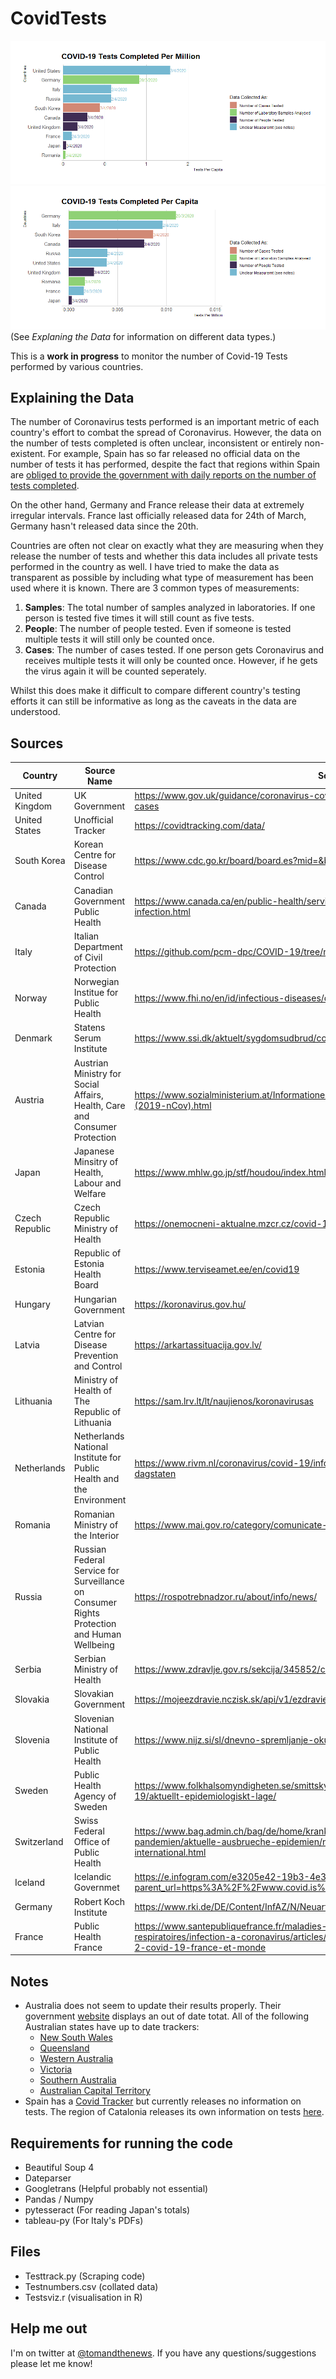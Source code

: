 # CovidTests
![Tests Per Million](https://github.com/tomsaunders98/CovidTests/raw/master/PerMillionBar.png "Tests Per Million")
![Tests Per Million](https://github.com/tomsaunders98/CovidTests/raw/master/TestsPerCapitaBar.png "Tests Per Capita")
(See *Explaning the Data* for information on different data types.)

This is a **work in progress** to monitor the number of Covid-19 Tests performed by various countries.


## Explaining the Data
The number of Coronavirus tests performed is an important metric of each country's effort to combat the spread of Coronavirus. However, the data on the number of tests completed is often unclear, inconsistent or entirely non-existent. 
For example, Spain has so far released no official data on the number of tests it has performed, despite the fact that regions within Spain are [obliged to provide the government with daily reports on the number of tests completed](https://maldita.es/malditodato/2020/03/23/350000-tests-pruebas-diagnostico-coronavirus-gobierno-hecho-realmente-cambios-criterio/).

On the other hand, Germany and France release their data at extremely irregular intervals. France last officially released data for 24th of March, Germany hasn't released data since the 20th.

Countries are often not clear on exactly what they are measuring when they release the number of tests and  whether this data includes all private tests performed in the country as well.
I have tried to make the data as transparent as possible by including what type of measurement has been used where it is known. There are 3 common types of measurements:

1. **Samples**: The total number of samples analyzed in laboratories. If one person is tested five times it will still count as five tests.
2. **People**: The number of people tested. Even if someone is tested multiple tests it will still only be counted once.
3. **Cases**: The number of cases tested. If one person gets Coronavirus and receives multiple tests it will only be counted once. However, if he gets the virus again it will be counted seperately. 

Whilst this does make it difficult to compare different country's testing efforts it can still be informative as long as the caveats in the data are understood. 


## Sources
| Country        | Source Name                                                                                | Source                                                                                                                                                                                                 | ReleaseType        |
|----------------|--------------------------------------------------------------------------------------------|--------------------------------------------------------------------------------------------------------------------------------------------------------------------------------------------------------|--------------------|
| United Kingdom | UK Government                                                                              | https://www.gov.uk/guidance/coronavirus-covid-19-information-for-the-public#number-of-cases                                                                                                            | Daily              |
| United States  | Unofficial Tracker                                                                         | https://covidtracking.com/data/                                                                                                                                                                        | Daily (Unofficial) |
| South Korea    | Korean Centre for Disease Control                                                          | https://www.cdc.go.kr/board/board.es?mid=&bid=0030                                                                                                                                                     | Daily              |
| Canada         | Canadian Government Public Health                                                          | https://www.canada.ca/en/public-health/services/diseases/2019-novel-coronavirus-infection.html                                                                                                         | Daily              |
| Italy          | Italian Department of Civil Protection                                                     | https://github.com/pcm-dpc/COVID-19/tree/master/schede-riepilogative/regioni                                                                                                                           | Daily              |
| Norway         | Norwegian Institue for Public Health                                                       | https://www.fhi.no/en/id/infectious-diseases/coronavirus/                                                                                                                                              | Daily              |
| Denmark        | Statens Serum Institute                                                                    | https://www.ssi.dk/aktuelt/sygdomsudbrud/coronavirus                                                                                                                                                   | Daily              |
| Austria        | Austrian Ministry for Social Affairs, Health, Care and Consumer Protection                 | https://www.sozialministerium.at/Informationen-zum-Coronavirus/Neuartiges-Coronavirus-(2019-nCov).html                                                                                                 | Daily              |
| Japan          | Japanese Minsitry of Health, Labour and Welfare                                            | https://www.mhlw.go.jp/stf/houdou/index.html                                                                                                                                                           | Daily              |
| Czech Republic | Czech Republic Ministry of Health                                                          | https://onemocneni-aktualne.mzcr.cz/covid-19                                                                                                                                                           | Daily              |
| Estonia        | Republic of Estonia Health Board                                                           | https://www.terviseamet.ee/en/covid19                                                                                                                                                                  | Daily              |
| Hungary        | Hungarian Government                                                                       | https://koronavirus.gov.hu/                                                                                                                                                                            | Daily              |
| Latvia         | Latvian Centre for Disease Prevention and Control                                          | https://arkartassituacija.gov.lv/                                                                                                                                                                      | Daily              |
| Lithuania      | Ministry of Health of The Republic of Lithuania                                            | https://sam.lrv.lt/lt/naujienos/koronavirusas                                                                                                                                                          | Daily              |
| Netherlands    | Netherlands National Institute for Public Health and the Environment                       | https://www.rivm.nl/coronavirus/covid-19/informatie-voor-professionals/virologische-dagstaten                                                                                                          | Daily              |
| Romania        | Romanian Ministry of the Interior                                                          | https://www.mai.gov.ro/category/comunicate-de-presa/                                                                                                                                                   | Daily              |
| Russia         | Russian Federal Service for Surveillance on Consumer Rights Protection and Human Wellbeing | https://rospotrebnadzor.ru/about/info/news/                                                                                                                                                            | Daily              |
| Serbia         | Serbian Ministry of Health                                                                 | https://www.zdravlje.gov.rs/sekcija/345852/covid-19.php                                                                                                                                                | Daily              |
| Slovakia       | Slovakian Government                                                                       | https://mojeezdravie.nczisk.sk/api/v1/ezdravie-stats-proxy-api.php                                                                                                                                     | Daily              |
| Slovenia       | Slovenian National Institute of Public Health                                              | https://www.nijz.si/sl/dnevno-spremljanje-okuzb-s-sars-cov-2-covid-19/                                                                                                                                 | Daily              |
| Sweden         | Public Health Agency of Sweden                                                             | https://www.folkhalsomyndigheten.se/smittskydd-beredskap/utbrott/aktuella-utbrott/covid-19/aktuellt-epidemiologiskt-lage/                                                                              | Weekly             |
| Switzerland    | Swiss Federal Office of Public Health                                                      | https://www.bag.admin.ch/bag/de/home/krankheiten/ausbrueche-epidemien-pandemien/aktuelle-ausbrueche-epidemien/novel-cov/situation-schweiz-und-international.html                                       | Weekly             |
| Iceland        | Icelandic Governmet                                                                        | https://e.infogram.com/e3205e42-19b3-4e3a-a452-84192884450d?parent_url=https%3A%2F%2Fwww.covid.is%2Fdata&src=embed#                                                                                    | Daily              |
| Germany        | Robert Koch Institute                                                                      | https://www.rki.de/DE/Content/InfAZ/N/Neuartiges_Coronavirus/Situationsberichte/Gesamt.html                                                                                                            | Tempremental       |
| France         | Public Health France                                                                       | https://www.santepubliquefrance.fr/maladies-et-traumatismes/maladies-et-infections-respiratoires/infection-a-coronavirus/articles/infection-au-nouveau-coronavirus-sars-cov-2-covid-19-france-et-monde | Tempremental       |


## Notes
* Australia does not seem to update their results properly. Their government [website](https://www.health.gov.au/news/health-alerts/novel-coronavirus-2019-ncov-health-alert/coronavirus-covid-19-current-situation-and-case-numbers) displays an out of date totat. All of the following Australian states have up to date trackers:
	* [New South Wales](https://www.health.nsw.gov.au/news/Pages/20200329_01.aspx)
	* [Queensland](https://www.qld.gov.au/health/conditions/health-alerts/coronavirus-covid-19/current-status/current-status-and-contact-tracing-alerts)
	* [Western Australia](https://ww2.health.wa.gov.au/Articles/A_E/Coronavirus/COVID19-statistics)
	* [Victoria](https://www.dhhs.vic.gov.au/media-hub-coronavirus-disease-covid-19)
	* [Southern Australia](https://www.sahealth.sa.gov.au/wps/wcm/connect/Public+Content/SA+Health+Internet/About+us/News+and+media/all+media+releases/)
	* [Australian Capital Territory](https://www.covid19.act.gov.au/)
* Spain has a [Covid Tracker](https://covid19.isciii.es/) but currently releases no information on tests. The region of Catalonia releases its own information on tests [here](http://www.euskadi.eus/boletin-de-datos-sobre-la-evolucion-del-coronavirus/web01-a2korona/es/).

## Requirements for running the code
* Beautiful Soup 4
* Dateparser
* Googletrans (Helpful probably not essential)
* Pandas / Numpy
* pytesseract (For reading Japan's totals)
* tableau-py (For Italy's PDFs)

## Files
* Testtrack.py (Scraping code)
* Testnumbers.csv (collated data)
* Testsviz.r (visualisation in R)

## Help me out
I'm on twitter at [@tomandthenews](https://twitter.com/tomandthenews). If you have any questions/suggestions please let me know! 